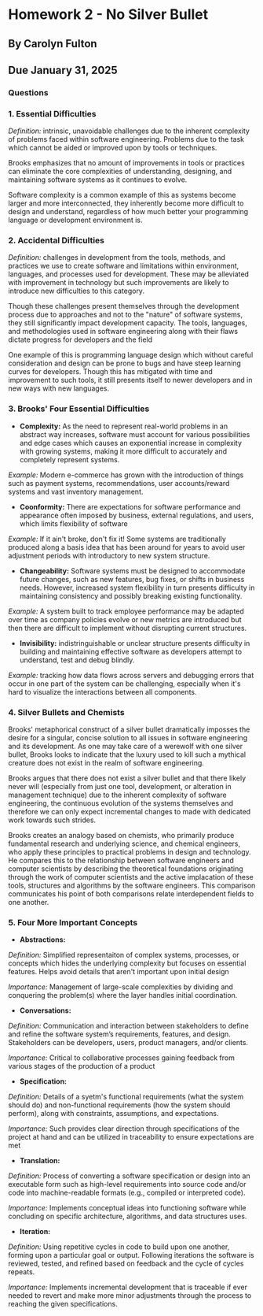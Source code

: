# Homework 2 - No Silver Bullet
## By Carolyn Fulton
## Due January 31, 2025

### Questions

### 1. Essential Difficulties

*Definition:* intrinsic, unavoidable challenges due to the  inherent complexity of problems faced within software engineering. Problems due to the task which cannot be aided or improved upon by tools or techniques.

Brooks emphasizes that no amount of improvements in tools or practices can eliminate the core complexities of understanding, designing, and maintaining software systems as it continues to evolve.

Software complexity is a common example of this as systems become larger and more interconnected, they inherently become more difficult to design and understand, regardless of how much better your programming language or development environment is.

### 2. Accidental Difficulties

*Definition:* challenges in development from the tools, methods, and practices we use to create software and limitations within environment, languages, and processes used for development. These may be alleviated with improvement in technology but such improvements are likely to introduce new difficulties to this category.

Though these challenges present themselves through the development process due to approaches and not to the "nature" of software systems, they still significantly impact development capacity. The tools, languages, and methodologies used in software engineering along with their flaws dictate progress for developers and the field 

One example of this is programming language design which without careful consideration and design can be prone to bugs and have steep learning curves for developers. Though this has mitigated with time and improvement to such tools, it still presents itself to newer developers and in new ways with new languages.

### 3. Brooks' Four Essential Difficulties

- **Complexity:** As the need to represent real-world problems in an abstract way increases, software must account for various possibilities and edge cases which causes an exponential increase in complexity with growing systems, making it more difficult to accurately and completely represent systems.

*Example:* Modern e-commerce has grown with the introduction of things such as payment systems, recommendations, user accounts/reward systems and vast inventory management.

- **Coonformity:** There are expectations for software performance and appearance often imposed by business, external regulations, and users, which limits flexibility of software

*Example:* If it ain't broke, don't fix it! Some systems are traditionally produced along a basis idea that has been around for years to avoid user adjustment periods with introductory to new system structure.

- **Changeability:** Software systems must be designed to accommodate future changes, such as new features, bug fixes, or shifts in business needs. However, increased system flexibility in turn presents difficulty in maintaining consistency and possibly breaking existing functionality.

*Example:* A system built to track employee performance may be adapted over time as company policies evolve or new metrics are introduced but then there are difficult to implement without disrupting current structures.

- **Invisibility:** indistringuishable or unclear structure presents difficulty in building and maintaining effective software as developers attempt to understand, test and debug blindly.

*Example:* tracking how data flows across servers and debugging errors that occur in one part of the system can be challenging, especially when it's hard to visualize the interactions between all components.

### 4. Silver Bullets and Chemists

Brooks' metaphorical construct of a silver bullet dramatically imposses the desire for a singular, concise solution to all issues in software engineering and its development. As one may take care of a werewolf with one silver bullet, Brooks looks to indicate that the luxury used to kill such a mythical creature does not exist in the realm of software engineering.

Brooks argues that there does not exist a silver bullet and that there likely never will (especially from just one tool, development, or alteration in management technique) due to the inherent complexity of software engineering, the continuous evolution of the systems themselves and therefore we can only expect incremental changes to made with dedicated work towards such strides.

Brooks creates an analogy based on chemists, who primarily produce fundamental research and underlying science, and chemical engineers, who apply these principles to practical problems in design and technology. He compares this to the relationship between software engineers and computer scientists by describing the theoretical foundations originating through the work of computer scientists and the active implacation of these tools, structures and algorithms by the software engineers. This comparison communicates his point of both comparisons relate interdependent fields to one another.

### 5. Four More Important Concepts

- **Abstractions:** 

*Definition:* Simplified representaiton of complex systems, processes, or concepts which hides the underlying complexity but focuses on essential features. Helps avoid details that aren't important upon initial design

*Importance:* Management of large-scale complexities by dividing and conquering the problem(s) where the layer handles initial coordination.

- **Conversations:**

*Definition:* Communication and interaction between stakeholders to define and refine the software system’s requirements, features, and design. Stakeholders can be developers, users, product managers, and/or clients.

*Importance:* Critical to collaborative processes gaining feedback from various stages of the production of a product

- **Specification:** 

*Definition:* Details of a syetm's functional requirements (what the system should do) and non-functional requirements (how the system should perform), along with constraints, assumptions, and expectations.

*Importance:* Such provides clear direction through specifications of the project at hand and can be utilized in traceability to ensure expectations are met

- **Translation:** 

*Definition:* Process of converting a software specification or design into an executable form such as high-level requirements into source code and/or code into machine-readable formats (e.g., compiled or interpreted code).

*Importance:* Implements conceptual ideas into functioning software while concluding on specific architecture, algorithms, and data structures uses.

- **Iteration:**

*Definition:* Using repetitive cycles in code to build upon one another, forming upon a particular goal or output. Following iterations the software is reviewed, tested, and refined based on feedback and the cycle of cycles repeats.

*Importance:* Implements incremental development that is traceable if ever needed to revert and make more minor adjustments through the process to reaching the given specifications.
